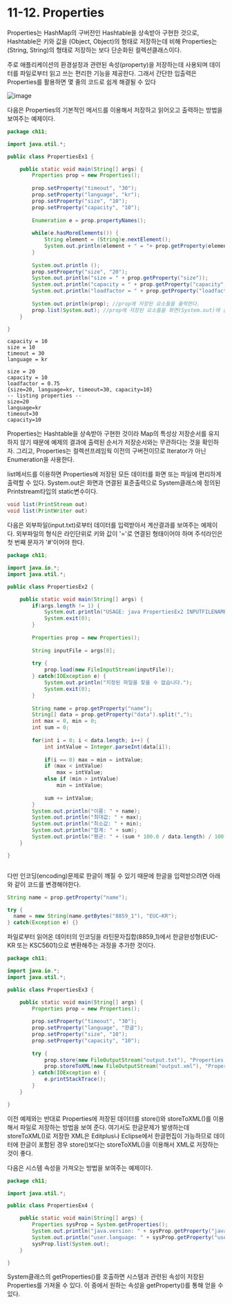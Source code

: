 # 11-12. Properties
Properties는 HashMap의 구버전인 Hashtable을 상속받아 구현한 것으로, Hashtable은 키와 값을 (Object, Object)의 형태로 저장하는데 비해 Properties는 (String, String)의 형태로 저장하는 보다 단순화된 컬렉션클래스이다.

주로 애플리케이션의 환경설정과 관련된 속성(property)을 저장하는데 사용되며 데이터를 파일로부터 읽고 쓰는 편리한 기능을 제공한다. 
그래서 간단한 입출력은 Properties를 활용하면 몇 줄의 코드로 쉽게 해결될 수 있다

![image](https://github.com/GYUNGAEEEE/JAVA/assets/158580466/4d66833a-ae17-4392-acf2-56edded471d8)

다음은 Properties의 기본적인 메서드를 이용해서 저장하고 읽어오고 출력하는 방법을 보여주는 예제이다.
```java
package ch11;

import java.util.*;

public class PropertiesEx1 {

	public static void main(String[] args) {
		Properties prop = new Properties();
		
		prop.setProperty("timeout", "30");
		prop.setProperty("language", "kr");
		prop.setProperty("size", "10");
		prop.setProperty("capacity", "10");
		
		Enumeration e = prop.propertyNames();
		
		while(e.hasMoreElements()) {
			String element = (String)e.nextElement();
			System.out.println(element + " = "+ prop.getProperty(element));
		}
		
		System.out.println ();
		prop.setProperty("size", "20");
		System.out.println("size = " + prop.getProperty("size"));
		System.out.println("capacity = " + prop.getProperty("capacity", "20")); //String getProperty(String key, String defaultValue)
		System.out.println("loadfactor = " + prop.getProperty("loadfactor", "0.75")); //String getProperty(String key, String defaultValue)
		
		System.out.println(prop); //prop에 저장된 요소들을 출력한다.
		prop.list(System.out); //prop에 저장된 요소들을 화면(System.out)에 출력한다.
	}

}
```
```
capacity = 10
size = 10
timeout = 30
language = kr

size = 20
capacity = 10
loadfactor = 0.75
{size=20, language=kr, timeout=30, capacity=10}
-- listing properties --
size=20
language=kr
timeout=30
capacity=10
```
Properties는 Hashtable을 상속받아 구현한 것이라 Map의 특성상 저장순서를 유지하지 않기 때문에 예제의 결과에 출력된 순서가 저장순서와는 무관하다는 것을 확인하자.
그리고, Properties는 컬렉션프레임웍 이전의 구버전이므로 Iterator가 아닌 Enumeration을 사용한다.

list메서드를 이용하면 Properties에 저장된 모든 데이터를 화면 또는 파일에 편리하게 출력할 수 있다.
System.out은 화면과 연결된 표준출력으로 System클래스에 정의된 Printstream타입의 static변수이다.
```java
void list(PrintStream out)
void list(PrintWriter out)
```

다음은 외부파일(input.txt)로부터 데이터를 입력받아서 계산결과를 보여주는 예제이다.
외부파일의 형식은 라인단위로 키와 값이 '='로 연결된 형태이어야 하며 주석라인은 첫 번째 문자가 '#'이어야 한다.
```java
package ch11;

import java.io.*;
import java.util.*;

public class PropertiesEx2 {

	public static void main(String[] args) {
		if(args.length != 1) {
			System.out.println("USAGE: java PropertiesEx2 INPUTFILENAME");
			System.exit(0);
		}
		
		Properties prop = new Properties();
		
		String inputFile = args[0];
		
		try {
			prop.load(new FileInputStream(inputFile));
		} catch(IOException e) {
			System.out.println("지정된 파일을 찾을 수 없습니다.");
			System.exit(0);
		}
		
		String name = prop.getProperty("name");
		String[] data = prop.getProperty("data").split(",");
		int max = 0, min = 0;
		int sum = 0;
		
		for(int i = 0; i < data.length; i++) {
			int intValue = Integer.parseInt(data[i]);
			
			if(i == 0) max = min = intValue;
			if (max < intValue)
				max = intValue;
			else if (min > intValue)
				min = intValue;
			
			sum += intValue;
		}
		System.out.println("이름: " + name);
		System.out.println("최대값: " + max);
		System.out.println("최소값: " + min);
		System.out.println("합계: " + sum);
		System.out.println("평균: " + (sum * 100.0 / data.length) / 100);
	}

}
```
```
```
다만 인코딩(encoding)문제로 한글이 깨질 수 있기 때문에 한글을 입력받으려면 아래와 같이 코드를 변경해야한다.
```java
String name = prop.getProperty("name");

try {
  name = new String(name.getBytes("8859_1"), "EUC—KR");
} catch(Exception e) {}
```
파일로부터 읽어온 데이터의 인코딩을 라틴문자집합(8859_1)에서 한글완성형(EUC-KR 또는 KSC5601)으로 변환해주는 과정을 추가한 것이다.

```java
package ch11;

import java.io.*;
import java.util.*;

public class PropertiesEx3 {

	public static void main(String[] args) {
		Properties prop = new Properties();
		
		prop.setProperty("timeout", "30");
		prop.setProperty("language", "한글");
		prop.setProperty("size", "10");
		prop.setProperty("capacity", "10");
		
		try {
			prop.store(new FileOutputStream("output.txt"), "Properties Example");
			prop.storeToXML(new FileOutputStream("output.xml"), "Properties Example");
		} catch(IOException e) {
			e.printStackTrace();
		}
	}

}
```
이전 예제와는 반대로 Properties에 저장된 데이터를 store()와 storeToXML()를 이용해서 파일로 저장하는 방법을 보여 준다.
여기서도 한글문제가 발생하는데 storeToXML()로 저장한 XML은 Editplus나 Eclipse에서 한글편집이 가능하므로 데이터에 한글이 포함된 경우 store()보다는 storeToXML()을 이용해서 XML로 저장하는 것이 좋다.

다음은 시스템 속성을 가져오는 방법을 보여주는 예제이다.
```java
package ch11;

import java.util.*;

public class PropertiesEx4 {

	public static void main(String[] args) {
		Properties sysProp = System.getProperties();
		System.out.println("java.version: " + sysProp.getProperty("java.version"));
		System.out.println("user.language: " + sysProp.getProperty("user.language"));
		sysProp.list(System.out);
	}

}
```
System클래스의 getProperties()를 호출하면 시스템과 관련된 속성이 저장된 Properties를 가져올 수 있다. 
이 중에서 원하는 속성을 getProperty()를 통해 얻을 수 있다.
